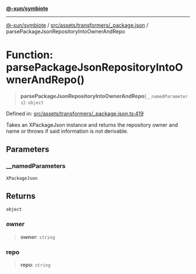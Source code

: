 [**@-xun/symbiote**](../../../../../README.md)

***

[@-xun/symbiote](../../../../../README.md) / [src/assets/transformers/\_package.json](../README.md) / parsePackageJsonRepositoryIntoOwnerAndRepo

# Function: parsePackageJsonRepositoryIntoOwnerAndRepo()

> **parsePackageJsonRepositoryIntoOwnerAndRepo**(`__namedParameters`): `object`

Defined in: [src/assets/transformers/\_package.json.ts:419](https://github.com/Xunnamius/symbiote/blob/ffa2219b5458551337af8081b76f7ffb8422c513/src/assets/transformers/_package.json.ts#L419)

Takes an XPackageJson instance and returns the repository owner and
name or throws if said information is not derivable.

## Parameters

### \_\_namedParameters

`XPackageJson`

## Returns

`object`

### owner

> **owner**: `string`

### repo

> **repo**: `string`
